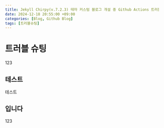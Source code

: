 ```yaml
---
title: Jekyll Chirpy(v.7.2.3) 테마 커스텀 블로그 개설 중 Github Actions 트러블 슈팅
date: 2024-12-18 20:55:00 +09:00
categories: [Blog, Github Blog]
tags: [트러블슈팅]
---
```

# 트러블 슈팅
123
## 테스트
테스트
## 입니다
123